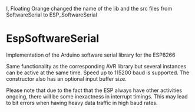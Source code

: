 I, Floating Orange changed the name of the lib and the src files from SoftwareSerial to ESP_SoftwareSerial
# EspSoftwareSerial

Implementation of the Arduino software serial library for the ESP8266

Same functionality as the corresponding AVR library but several instances can be active at the same time.
Speed up to 115200 baud is supported. The constructor also has an optional input buffer size.

Please note that due to the fact that the ESP always have other activities ongoing, there will be some inexactness in interrupt
timings. This may lead to bit errors when having heavy data traffic in high baud rates.



